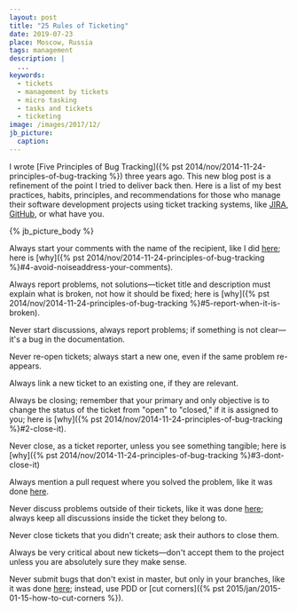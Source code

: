 ```yaml
---
layout: post
title: "25 Rules of Ticketing"
date: 2019-07-23
place: Moscow, Russia
tags: management
description: |
  ...
keywords:
  - tickets
  - management by tickets
  - micro tasking
  - tasks and tickets
  - ticketing
image: /images/2017/12/
jb_picture:
  caption:
---
```


I wrote [Five Principles of Bug Tracking]({% pst 2014/nov/2014-11-24-principles-of-bug-tracking %})
three years ago. This new blog post is a refinement of the point
I tried to deliver back then. Here is a list of my best practices, habits,
principles, and recommendations for those who manage their software
development projects using ticket tracking systems, like [JIRA](https://www.atlassian.com/software/jira),
[GitHub](https://github.com), or what have you.

<!--more-->

{% jb_picture_body %}

Always start your comments with the name of the recipient, like I did
[here](https://github.com/zerocracy/datum/issues/222#issuecomment-358065191);
here is [why]({% pst 2014/nov/2014-11-24-principles-of-bug-tracking %}#4-avoid-noiseaddress-your-comments).

Always report problems, not solutions&mdash;ticket title and description must explain
what is broken, not how it should be fixed;
here is [why]({% pst 2014/nov/2014-11-24-principles-of-bug-tracking %}#5-report-when-it-is-broken).

Never start discussions, always report problems;
if something is not clear&mdash;it's a bug in the documentation.

Never re-open tickets;
always start a new one, even if the same problem re-appears.

Always link a new ticket to an existing one, if they are relevant.

Always be closing;
remember that your primary and only objective is to
change the status of the ticket from "open" to "closed," if it is assigned to you;
here is [why]({% pst 2014/nov/2014-11-24-principles-of-bug-tracking %}#2-close-it).

Never close, as a ticket reporter, unless you see something tangible;
here is [why]({% pst 2014/nov/2014-11-24-principles-of-bug-tracking %}#3-dont-close-it)

Always mention a pull request where you solved the problem,
like it was done
[here](https://github.com/zerocracy/farm/issues/404#issuecomment-360015046).

Never discuss problems outside of their tickets, like it was done
[here](https://github.com/zerocracy/farm/pull/439#issuecomment-360698197);
always keep all discussions inside the ticket they belong to.

Never close tickets that you didn't create; ask their authors to close them.

Always be very critical about new tickets&mdash;don't accept them to the
project unless you are absolutely sure they make sense.

Never submit bugs that don't exist in master, but only in your branches,
like it was done [here](https://github.com/yegor256/jpeek/issues/128);
instead, use PDD or [cut corners]({% pst 2015/jan/2015-01-15-how-to-cut-corners %}).

